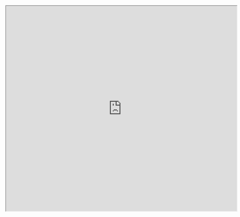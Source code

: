 <iframe  width="720" height="640" src="https://docs.google.com/document/d/e/2PACX-1vTtN3vLnrrC6P-p77w3Q-GTIQowq_sEwGkTR3Uo5or71asTsC-cDvLKyvLRJVNHeiMYVTauCzI8xYwT/pub?embedded=true"></iframe>
